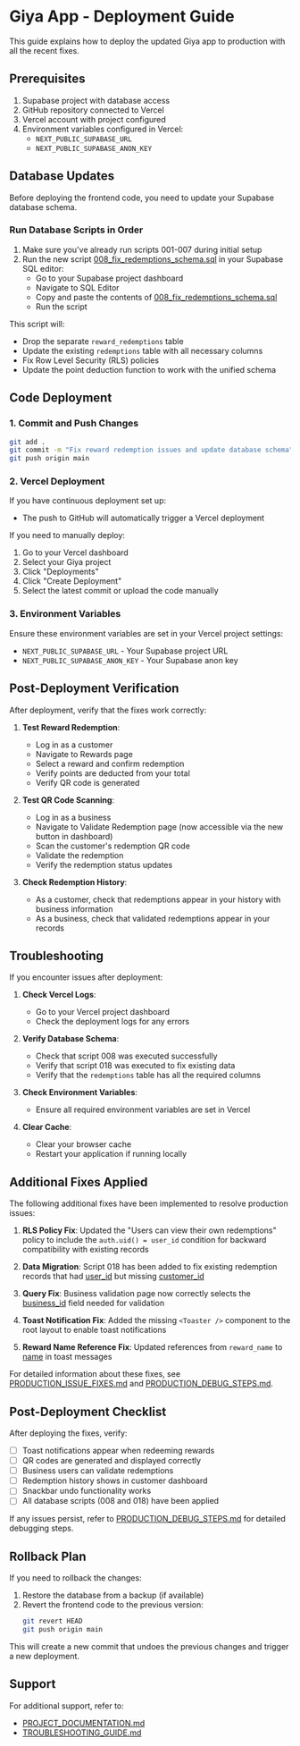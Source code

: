 # Giya App - Deployment Guide

This guide explains how to deploy the updated Giya app to production with all the recent fixes.

## Prerequisites

1. Supabase project with database access
2. GitHub repository connected to Vercel
3. Vercel account with project configured
4. Environment variables configured in Vercel:
   - `NEXT_PUBLIC_SUPABASE_URL`
   - `NEXT_PUBLIC_SUPABASE_ANON_KEY`

## Database Updates

Before deploying the frontend code, you need to update your Supabase database schema.

### Run Database Scripts in Order

1. Make sure you've already run scripts 001-007 during initial setup
2. Run the new script [008_fix_redemptions_schema.sql](file:///c%3A/Users/User/OneDrive/Desktop/giya/scripts/008_fix_redemptions_schema.sql) in your Supabase SQL editor:
   - Go to your Supabase project dashboard
   - Navigate to SQL Editor
   - Copy and paste the contents of [008_fix_redemptions_schema.sql](file:///c%3A/Users/User/OneDrive/Desktop/giya/scripts/008_fix_redemptions_schema.sql)
   - Run the script

This script will:
- Drop the separate `reward_redemptions` table
- Update the existing `redemptions` table with all necessary columns
- Fix Row Level Security (RLS) policies
- Update the point deduction function to work with the unified schema

## Code Deployment

### 1. Commit and Push Changes

```bash
git add .
git commit -m "Fix reward redemption issues and update database schema"
git push origin main
```

### 2. Vercel Deployment

If you have continuous deployment set up:
- The push to GitHub will automatically trigger a Vercel deployment

If you need to manually deploy:
1. Go to your Vercel dashboard
2. Select your Giya project
3. Click "Deployments"
4. Click "Create Deployment"
5. Select the latest commit or upload the code manually

### 3. Environment Variables

Ensure these environment variables are set in your Vercel project settings:
- `NEXT_PUBLIC_SUPABASE_URL` - Your Supabase project URL
- `NEXT_PUBLIC_SUPABASE_ANON_KEY` - Your Supabase anon key

## Post-Deployment Verification

After deployment, verify that the fixes work correctly:

1. **Test Reward Redemption**:
   - Log in as a customer
   - Navigate to Rewards page
   - Select a reward and confirm redemption
   - Verify points are deducted from your total
   - Verify QR code is generated

2. **Test QR Code Scanning**:
   - Log in as a business
   - Navigate to Validate Redemption page (now accessible via the new button in dashboard)
   - Scan the customer's redemption QR code
   - Validate the redemption
   - Verify the redemption status updates

3. **Check Redemption History**:
   - As a customer, check that redemptions appear in your history with business information
   - As a business, check that validated redemptions appear in your records

## Troubleshooting

If you encounter issues after deployment:

1. **Check Vercel Logs**:
   - Go to your Vercel project dashboard
   - Check the deployment logs for any errors

2. **Verify Database Schema**:
   - Check that script 008 was executed successfully
   - Verify that script 018 was executed to fix existing data
   - Verify that the `redemptions` table has all the required columns

3. **Check Environment Variables**:
   - Ensure all required environment variables are set in Vercel

4. **Clear Cache**:
   - Clear your browser cache
   - Restart your application if running locally

## Additional Fixes Applied

The following additional fixes have been implemented to resolve production issues:

1. **RLS Policy Fix**: Updated the "Users can view their own redemptions" policy to include the `auth.uid() = user_id` condition for backward compatibility with existing records

2. **Data Migration**: Script 018 has been added to fix existing redemption records that had [user_id](file:///c%3A/Users/User/OneDrive/Desktop/giya/scripts/001_create_tables.sql#L97-L97) but missing [customer_id](file:///c%3A/Users/User/OneDrive/Desktop/giya/scripts/007_update_redemptions_table.sql#L3-L3)

3. **Query Fix**: Business validation page now correctly selects the [business_id](file:///c%3A/Users/User/OneDrive/Desktop/giya/scripts/007_update_redemptions_table.sql#L4-L4) field needed for validation

4. **Toast Notification Fix**: Added the missing `<Toaster />` component to the root layout to enable toast notifications

5. **Reward Name Reference Fix**: Updated references from `reward_name` to [name](file://c:\Users\User\OneDrive\Desktop\giya\app\business\[id]\page.tsx#L39-L39) in toast messages

For detailed information about these fixes, see [PRODUCTION_ISSUE_FIXES.md](file:///c%3A/Users/User/OneDrive/Desktop/giya/PRODUCTION_ISSUE_FIXES.md) and [PRODUCTION_DEBUG_STEPS.md](file:///c%3A/Users/User/OneDrive/Desktop/giya/PRODUCTION_DEBUG_STEPS.md).

## Post-Deployment Checklist

After deploying the fixes, verify:

- [ ] Toast notifications appear when redeeming rewards
- [ ] QR codes are generated and displayed correctly
- [ ] Business users can validate redemptions
- [ ] Redemption history shows in customer dashboard
- [ ] Snackbar undo functionality works
- [ ] All database scripts (008 and 018) have been applied

If any issues persist, refer to [PRODUCTION_DEBUG_STEPS.md](file:///c%3A/Users/User/OneDrive/Desktop/giya/PRODUCTION_DEBUG_STEPS.md) for detailed debugging steps.

## Rollback Plan

If you need to rollback the changes:

1. Restore the database from a backup (if available)
2. Revert the frontend code to the previous version:
   ```bash
   git revert HEAD
   git push origin main
   ```

This will create a new commit that undoes the previous changes and trigger a new deployment.

## Support

For additional support, refer to:
- [PROJECT_DOCUMENTATION.md](file:///c%3A/Users/User/OneDrive/Desktop/giya/PROJECT_DOCUMENTATION.md)
- [TROUBLESHOOTING_GUIDE.md](file:///c%3A/Users/User/OneDrive/Desktop/giya/TROUBLESHOOTING_GUIDE.md)